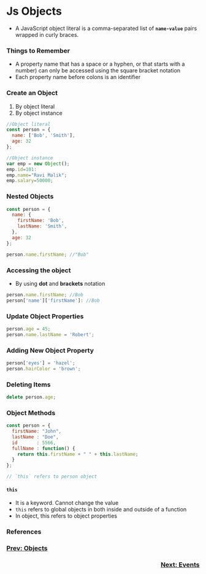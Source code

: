 # Js Objects
- A JavaScript object literal is a comma-separated list of **`name-value`** pairs wrapped in curly braces. 

### Things to Remember
- A property name that has a space or a hyphen, or that starts with a number) can only be accessed using the square bracket notation
- Each property name before colons is an identifier


### Create an Object
1. By object literal
2. By object instance

```javascript
//Object literal
const person = {
  name: ['Bob', 'Smith'],
  age: 32
};

//Object instance
var emp = new Object();
emp.id=101:
emp.name="Ravi Malik";
emp.salary=50000;
```

### Nested Objects

```javascript
const person = {
  name: {
    firstName: 'Bob',
    lastName: 'Smith',
  },
  age: 32
};

person.name.firstName; //"Bob"
```

### Accessing the object
- By using **dot** and **brackets** notation

```javascript
person.name.firstName; //Bob
person['name']['firstName']: //Bob
```

### Update Object Properties
```javascript
person.age = 45;
person.name.lastName = 'Robert';
```

### Adding New Object Property
```javascript
person['eyes'] = 'hazel';
person.hairColor = 'brown';
```
### Deleting Items
```javascript
delete person.age;
```
### Object Methods
```javascript
const person = {
  firstName: "John",
  lastName : "Doe",
  id       : 5566,
  fullName : function() {
    return this.firstName + " " + this.lastName;
  }
};

// `this` refers to person object
```
#### `this`
- It is a keyword. Cannot change the value
- `this` refers to global objects in both inside and outside of a function
- In object, this refers to object properties

### References

<h3 align="left"><a href="06-Objects">Prev: Objects</a></h3>
<h3 align="right"><a href="07-Events">Next: Events</a></h3>
